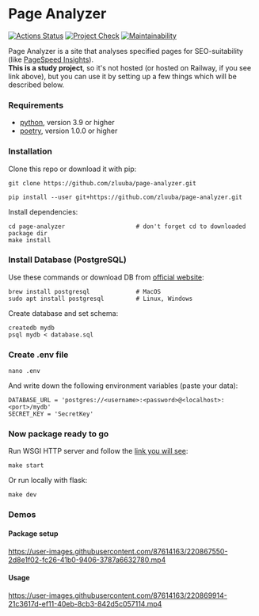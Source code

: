 # Page Analyzer

[![Actions Status](https://github.com/zluuba/python-project-83/workflows/hexlet-check/badge.svg)](https://github.com/zluuba/python-project-83/actions) 
[![Project Check](https://github.com/zluuba/python-project-83/actions/workflows/project-check.yml/badge.svg)](https://github.com/zluuba/python-project-83/actions/workflows/project-check.yml)
[![Maintainability](https://api.codeclimate.com/v1/badges/bc7724c1971a7f520682/maintainability)](https://codeclimate.com/github/zluuba/python-project-83/maintainability)

[//]: # ([![Test Coverage]&#40;https://api.codeclimate.com/v1/badges/bc7724c1971a7f520682/test_coverage&#41;]&#40;https://codeclimate.com/github/zluuba/python-project-83/test_coverage&#41;)

[//]: # ([Link on Railway]&#40;https://page-analyzer-production-6bea.up.railway.app/&#41;)

Page Analyzer is a site that analyses specified pages for SEO-suitability (like [PageSpeed Insights](https://pagespeed.web.dev/)). <br>
**This is a study project**, so it's not hosted (or hosted on Railway, if you see link above), but you can use it by setting up a few things which will be described below.

### Requirements

- [python](https://www.python.org/), version 3.9 or higher
- [poetry](https://python-poetry.org/docs/#installation), version 1.0.0 or higher


### Installation

Clone this repo or download it with pip:
```ch
git clone https://github.com/zluuba/page-analyzer.git
```
```ch
pip install --user git+https://github.com/zluuba/page-analyzer.git
```

Install dependencies:
```ch
cd page-analyzer                    # don't forget cd to downloaded package dir
make install
```

### Install Database (PostgreSQL)
Use these commands or download DB from [official website](https://www.postgresql.org/download/):
```ch
brew install postgresql             # MacOS
sudo apt install postgresql         # Linux, Windows
```

Create database and set schema:
```ch
createdb mydb
psql mydb < database.sql
```

### Create .env file
```ch
nano .env
```
And write down the following environment variables (paste your data):
```ch
DATABASE_URL = 'postgres://<username>:<password>@<localhost>:<port>/mydb'
SECRET_KEY = 'SecretKey'
```

### Now package ready to go
Run WSGI HTTP server and follow the [link you will see](http://0.0.0.0:8000):
```ch
make start
```
Or run locally with flask:
```ch
make dev
```


### Demos

#### Package setup

https://user-images.githubusercontent.com/87614163/220867550-2d8e1f02-fc26-41b0-9406-3787a6632780.mp4


#### Usage

https://user-images.githubusercontent.com/87614163/220869914-21c3617d-ef11-40eb-8cb3-842d5c057114.mp4

